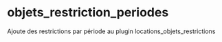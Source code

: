 # objets_restriction_periodes
Ajoute des restrictions par période au plugin locations_objets_restrictions
